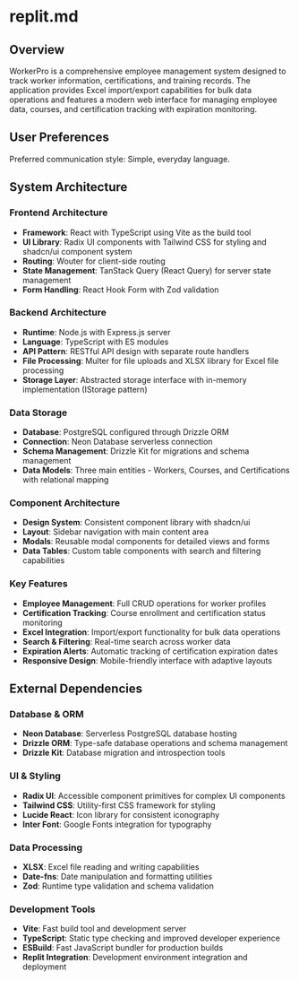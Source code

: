 # replit.md

## Overview

WorkerPro is a comprehensive employee management system designed to track worker information, certifications, and training records. The application provides Excel import/export capabilities for bulk data operations and features a modern web interface for managing employee data, courses, and certification tracking with expiration monitoring.

## User Preferences

Preferred communication style: Simple, everyday language.

## System Architecture

### Frontend Architecture
- **Framework**: React with TypeScript using Vite as the build tool
- **UI Library**: Radix UI components with Tailwind CSS for styling and shadcn/ui component system
- **Routing**: Wouter for client-side routing
- **State Management**: TanStack Query (React Query) for server state management
- **Form Handling**: React Hook Form with Zod validation

### Backend Architecture
- **Runtime**: Node.js with Express.js server
- **Language**: TypeScript with ES modules
- **API Pattern**: RESTful API design with separate route handlers
- **File Processing**: Multer for file uploads and XLSX library for Excel file processing
- **Storage Layer**: Abstracted storage interface with in-memory implementation (IStorage pattern)

### Data Storage
- **Database**: PostgreSQL configured through Drizzle ORM
- **Connection**: Neon Database serverless connection
- **Schema Management**: Drizzle Kit for migrations and schema management
- **Data Models**: Three main entities - Workers, Courses, and Certifications with relational mapping

### Component Architecture
- **Design System**: Consistent component library with shadcn/ui
- **Layout**: Sidebar navigation with main content area
- **Modals**: Reusable modal components for detailed views and forms
- **Data Tables**: Custom table components with search and filtering capabilities

### Key Features
- **Employee Management**: Full CRUD operations for worker profiles
- **Certification Tracking**: Course enrollment and certification status monitoring
- **Excel Integration**: Import/export functionality for bulk data operations
- **Search & Filtering**: Real-time search across worker data
- **Expiration Alerts**: Automatic tracking of certification expiration dates
- **Responsive Design**: Mobile-friendly interface with adaptive layouts

## External Dependencies

### Database & ORM
- **Neon Database**: Serverless PostgreSQL database hosting
- **Drizzle ORM**: Type-safe database operations and schema management
- **Drizzle Kit**: Database migration and introspection tools

### UI & Styling
- **Radix UI**: Accessible component primitives for complex UI components
- **Tailwind CSS**: Utility-first CSS framework for styling
- **Lucide React**: Icon library for consistent iconography
- **Inter Font**: Google Fonts integration for typography

### Data Processing
- **XLSX**: Excel file reading and writing capabilities
- **Date-fns**: Date manipulation and formatting utilities
- **Zod**: Runtime type validation and schema validation

### Development Tools
- **Vite**: Fast build tool and development server
- **TypeScript**: Static type checking and improved developer experience
- **ESBuild**: Fast JavaScript bundler for production builds
- **Replit Integration**: Development environment integration and deployment